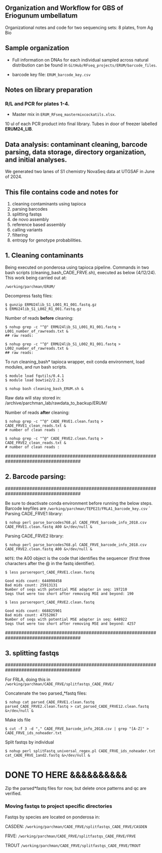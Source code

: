 
## Organization and Workflow for GBS of Eriogunum umbellatum 
Organizational notes and code for two sequencing sets:
8 plates, from Ag Bio

## Sample organization
- Full information on DNAs for each individual sampled across natural distribution can be found in `GitHub/RFseq_projects/ERUM/barcode_files`. 

- barcode key file: `ERUM_barcode_key.csv`


## Notes on library preparation


### R/L and PCR for plates 1-4. 

- Master mix in `ERUM_RFseq_mastermixcockatils.xlsx`.




10 ul of each PCR product into final library. Tubes in door of freezer labelled **ERUM24_LIB**.


## Data analysis: contaminant cleaning, barcode parsing, data storage, directory organization, and initial analyses.

We generated two lanes of S1 chemistry NovaSeq data at UTGSAF in June of 2024. 


## This file contains code and notes for
1) cleaning contaminants using tapioca
2) parsing barcodes
3) splitting fastqs 
4) de novo assembly
5) reference based assembly
6) calling variants
7) filtering
8) entropy for genotype probabilities.

## 1. Cleaning contaminants

Being executed on ponderosa using tapioca pipeline. Commands in two bash scripts (cleaning_bash_CADE_FRVE.sh), executed as below (4/12/24). This work being carried out at:

    /working/parchman/ERUM/

Decompress fastq files:

    $ gunzip ERMU24lib_S1_L001_R1_001.fastq.gz
    $ ERMU24lib_S1_L002_R1_001.fastq.gz

Number of reads **before** cleaning:

    $ nohup grep -c "^@" ERMU24lib_S1_L001_R1_001.fastq > L001_number_of_rawreads.txt &
    ## raw reads: 

    $ nohup grep -c "^@" ERMU24lib_S1_L002_R1_001.fastq > L002_number_of_rawreads.txt &
    ## raw reads: 
To run cleaning_bash* tapioca wrapper, exit conda environment, load modules, and run bash scripts.

    $ module load fqutils/0.4.1
    $ module load bowtie2/2.2.5
    
    $ nohup bash cleaning_bash_ERUM.sh &


Raw data will stay stored in: /archive/parchman_lab/rawdata_to_backup/ERUM/

Number of reads **after** cleaning:

    $ nohup grep -c "^@" CADE_FRVE1.clean.fastq > CADE_FRVE1_clean_reads.txt &
    # number of clean reads : 

    $ nohup grep -c "^@" CADE_FRVE2.clean.fastq > CADE_FRVE2_clean_reads.txt &
    # number of clean reads : 

####################################################################################
## 2. Barcode parsing:
####################################################################################

Be sure to deactivate conda environment before running the below steps. Barcode keyfiles are `/working/parchman/TEPE23/FRLA1_barcode_key.csv`
`
Parsing CADE_FRVE1 library:

    $ nohup perl parse_barcodes768.pl CADE_FRVE_barcode_info_2018.csv CADE_FRVE1.clean.fastq A00 &>/dev/null &

Parsing CADE_FRVE2 library:

    $ nohup perl parse_barcodes768.pl CADE_FRVE_barcode_info_2018.csv CADE_FRVE2.clean.fastq A00 &>/dev/null &

`NOTE`: the A00 object is the code that identifies the sequencer (first three characters after the @ in the fastq identifier).

    $ less parsereport_CADE_FRVE1.clean.fastq

    Good mids count: 644098458
    Bad mids count: 25913131
    Number of seqs with potential MSE adapter in seq: 197210
    Seqs that were too short after removing MSE and beyond: 190

    $ less parsereport_CADE_FRVE2.clean.fastq

    Good mids count: 668825901
    Bad mids count: 47552067
    Number of seqs with potential MSE adapter in seq: 648922
    Seqs that were too short after removing MSE and beyond: 4257

####################################################################################
## 3. splitting fastqs
####################################################################################

For FRLA, doing this in `/working/parchman/CADE_FRVE/splitfastqs_CADE_FRVE/` 

Concatenate the two parsed_*fastq files:

    $ nohup cat parsed_CADE_FRVE1.clean.fastq parsed_CADE_FRVE2.clean.fastq > cat_parsed_CADE_FRVE12.clean.fastq &>/dev/null &

Make ids file

    $ cut -f 3 -d "," CADE_FRVE_barcode_info_2018.csv | grep "[A-Z]" > CADE_FRVE_ids_noheader.txt


Split fastqs by individual

    $ nohup perl splitFastq_universal_regex.pl CADE_FRVE_ids_noheader.txt cat_CADE_FRVE_1and2.fastq &>/dev/null &



# DONE TO HERE &&&&&&&&&&


Zip the parsed*fastq files for now, but delete once patterns and qc are verified.

### Moving fastqs to project specific directories

Fastqs by species are located on ponderosa in:

CASDEN:
`/working/parchman/CADE_FRVE/splitfastqs_CADE_FRVE/CASDEN`

FRVE:
`/working/parchman/CADE_FRVE/splitfastqs_CADE_FRVE/FRVE`

TROUT
`/working/parchman/CADE_FRVE/splitfastqs_CADE_FRVE/TROUT`
